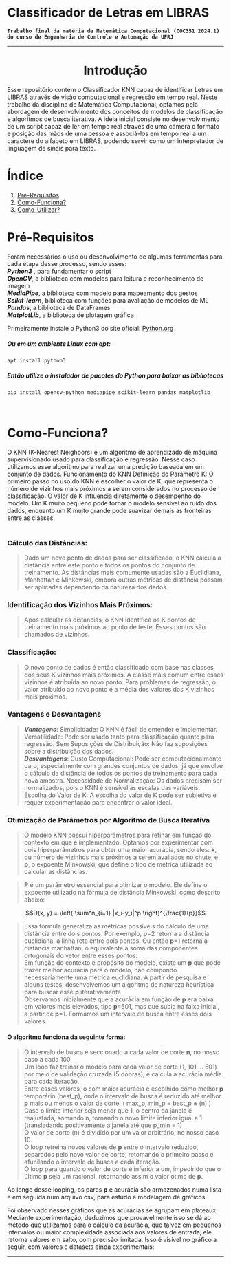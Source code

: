 # Classificador de Letras em LIBRAS

**`Trabalho final da matéria de Matemática Computacional (COC351 2024.1) do curso de Engenharia de Controle e Automação da UFRJ`**

---
<h1 align='center' >Introdução</h1>
<p>Esse repositório contém o Classificador KNN capaz de identificar Letras em LIBRAS através de visão computacional e regressão em tempo real. Neste trabalho da disciplina de Matemática Computacional, optamos pela abordagem de desenvolvimento dos conceitos de modelos de classificação e algoritmos de busca iterativa. A ideia inicial consiste no desenvolvimento de um script capaz de ler em tempo real através de uma câmera o formato e posição das mãos de uma pessoa e associá-los em tempo real a um caractere do alfabeto em LIBRAS, podendo servir como um interpretador de linguagem de sinais para texto. </p>

# Índice
   1. [Pré-Requisitos](#Pré-Requisitos)
   2. [Como-Funciona?](#como-funciona?)
   3. [Como-Utilizar?](#Como-utilizar?)
   
# Pré-Requisitos
<p>Foram necessários o uso ou desenvolvimento de algumas ferramentas para cada etapa desse processo, sendo esses: <br>
<b><em>Python3</em></b> , para fundamentar o script <br>
<b><em>OpenCV</em></b>, a biblioteca com modelos para leitura e reconhecimento de imagem <br>
<b><em>MediaPipe</em></b>, a biblioteca com modelo para mapeamento dos gestos <br>
<b><em>Scikit-learn</em></b>, biblioteca com funções para avaliação de modelos de ML <br>
<b><em>Pandas</em></b>, a biblioteca de DataFrames <br>
<b><em>MatplotLib</em></b>, a biblioteca de plotagem gráfica <br>
</p>

Primeiramente instale o Python3 do site oficial:
<a href="https://www.python.org/">Python.org</a>

##### Ou em um ambiente Linux com apt:
    apt install python3

##### Então utilize o instalador de pacotes do Python para baixar as bibliotecas
    pip install opencv-python mediapipe scikit-learn pandas matplotlib
<br>

# Como-Funciona?
O KNN (K-Nearest Neighbors) é um algoritmo de aprendizado de máquina supervisionado usado para classificação e regressão. Nesse caso utilizamos esse algoritmo para realizar uma predição baseada em um conjunto de dados.
Funcionamento do KNN
Definição do Parâmetro K: O primeiro passo no uso do KNN é escolher o valor de K, que representa o número de vizinhos mais próximos a serem considerados no processo de classificação. O valor de K influencia diretamente o desempenho do modelo. Um K muito pequeno pode tornar o modelo sensível ao ruído dos dados, enquanto um K muito grande pode suavizar demais as fronteiras entre as classes.
<br><br>

### Cálculo das Distâncias: 
>Dado um novo ponto de dados para ser classificado, o KNN calcula a distância entre este ponto e todos os pontos do conjunto de treinamento. As distâncias mais comumente usadas são a Euclidiana, Manhattan e Minkowski, embora outras métricas de distância possam ser aplicadas dependendo da natureza dos dados.

### Identificação dos Vizinhos Mais Próximos: 
>Após calcular as distâncias, o KNN identifica os K pontos de treinamento mais próximos ao ponto de teste. Esses pontos são chamados de vizinhos.

### Classificação:
>O novo ponto de dados é então classificado com base nas classes dos seus K vizinhos mais próximos. A classe mais comum entre esses vizinhos é atribuída ao novo ponto. Para problemas de regressão, o valor atribuído ao novo ponto é a média dos valores dos K vizinhos mais próximos.

### Vantagens e Desvantagens
><b><em>Vantagens</em></b>:
Simplicidade: O KNN é fácil de entender e implementar.
Versatilidade: Pode ser usado tanto para classificação quanto para regressão.
Sem Suposições de Distribuição: Não faz suposições sobre a distribuição dos dados.<br>
<b><em>Desvantagens</em></b>:
Custo Computacional: Pode ser computacionalmente caro, especialmente com grandes conjuntos de dados, já que envolve o cálculo da distância de todos os pontos de treinamento para cada nova amostra.
Necessidade de Normalização: Os dados precisam ser normalizados, pois o KNN é sensível às escalas das variáveis.
Escolha do Valor de K: A escolha do valor de K pode ser subjetiva e requer experimentação para encontrar o valor ideal.

### Otimização de Parâmetros por Algoritmo de Busca Iterativa
>O modelo KNN possui hiperparâmetros para refinar em função do contexto em que é implementado. Optamos por experimentar com dois hiperparâmetros para obter uma maior acurácia, sendo eles: <b>k</b>, ou número de vizinhos mais próximos a serem avaliados no chute, e <b>p</b>, o expoente Minkowski, que define o tipo de métrica utilizada ao calcular as distâncias.

><b>P</b> é um parâmetro essencial para otimizar o modelo. Ele define o expoente utilizado na fórmula de distância Minkowski, como descrito abaixo:

$$D(x, y) = \left( \sum^n_{i=1} |x_i-y_i|^p \right)^{\frac{1}{p}}$$

>Essa fórmula generaliza as métricas possíveis do cálculo de uma distância entre dois pontos. Por exemplo, <b>p</b>=2 retorna a distância euclidiana, a linha reta entre dois pontos. Ou então <b>p</b>=1 retorna a distância manhattan, o equivalente a soma das componentes ortogonais do vetor entre esses pontos.<br>
>Em função do contexto e propósito do modelo, existe um <b>p</b> que pode trazer melhor acurácia para o modelo, não compondo necessariamente uma métrica euclidiana. A partir de pesquisa e alguns testes, desenvolvemos um algoritmo de natureza heurística para buscar esse <b>p</b> iterativamente. <br>
Observamos inicialmente que a acurácia em função de <b>p</b> era baixa em valores mais elevados, tipo <b>p</b>=501, mas que subia na faixa inicial, a partir de <b>p</b>=1. Formamos um intervalo de busca entre esses dois valores.

#### O algoritmo funciona da seguinte forma:
>O intervalo de busca é seccionado a cada valor de corte <b>n</b>, no nosso caso a cada 100 <br>
Um loop faz treinar o modelo para cada valor de corte (1, 101 … 501) por meio de validação cruzada (5 dobras), e calcula a acurácia média para cada iteração. <br>
Entre esses valores, o com maior acurácia é escolhido como melhor <b>p</b> temporário (best_p), onde o intervalo de busca é reduzido até melhor <b>p</b> mais ou menos o valor de corte. ( max_p, min_p = best_p ± (n) ) <br>
Caso o limite inferior seja menor que 1, o centro da janela é reajustada, somando n, tornando o novo limite inferior igual a 1 (transladando positivamente a janela até que p_min = 1) <br>
O valor de corte (n) é dividido por um valor arbitrário, no nosso caso 10. <br>
O loop retreina novos valores de <b>p</b> entre o intervalo reduzido, separados pelo novo valor de corte, retomando o primeiro passo e afunilando o intervalo de busca a cada iteração. <br>
O loop para quando o valor de corte é inferior a um, impedindo que o último <b>p</b> seja um racional, retornando assim o valor ótimo de <b>p</b>. <br>

Ao longo desse looping, os pares <b>p</b> e acurácia são armazenados numa lista e em seguida num arquivo csv, para estudo e modelagem de gráficos.

Foi observado nesses gráficos que as acurácias se agrupam em plateaux. Mediante experimentação, deduzimos que provavelmente isso se dá ao método que utilizamos para o cálculo da acurácia, que talvez em pequenos intervalos ou maior complexidade associada aos valores de entrada, ele retorna valores em salto, com precisão limitada. Isso é visível  no gráfico a seguir, com valores e datasets ainda experimentais:


---


